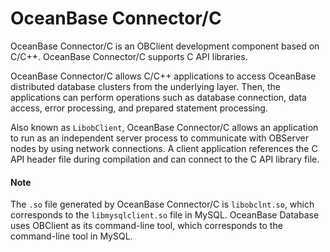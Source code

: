 # OceanBase Connector/C

OceanBase Connector/C is an OBClient development component based on C/C++. OceanBase Connector/C supports C API libraries. 

OceanBase Connector/C allows C/C++ applications to access OceanBase distributed database clusters from the underlying layer. Then, the applications can perform operations such as database connection, data access, error processing, and prepared statement processing. 

Also known as `LibobClient`, OceanBase Connector/C allows an application to run as an independent server process to communicate with OBServer nodes by using network connections. A client application references the C API header file during compilation and can connect to the C API library file. 

  <main id="notice" type='explain'>
    <h4>Note</h4>
    <p>The <code>.so</code> file generated by OceanBase Connector/C is <code>libobclnt.so</code>, which corresponds to the <code>libmysqlclient.so</code> file in MySQL. OceanBase Database uses OBClient as its command-line tool, which corresponds to the command-line tool in MySQL. </p>
  </main>